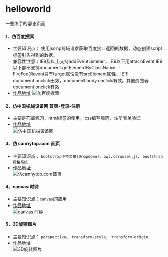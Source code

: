 # helloworld
一些练手的静态页面

#### 1、仿百度搜索<br>
* 主要知识点： 使用jsonp跨域请求获取百度接口返回的数据，动态创建script标签引入得到的数据。<br>
兼容性注意：IE9及以上支持addEventListener，IE9以下用attachEvent,IE9以下都不支持document.getElementByClassName<br>
FireFox的event只有target属性没有srcElement属性，IE下document.onclick无效，document.body.onclick有效。其他浏览器document.onclick有效<br>
* [作品地址](https://littelfei.github.io/helloworld/baidu.html)
![仿百度搜索](https://littelfei.github.io/helloworld/image/baidu.png)<br>

#### 2、仿中国机械设备网 首页-登录-注册<br>
* 主要是布局练习，html标签的使用，css编写规范，注册表单验证<br>
* [作品地址](https://littelfei.github.io/helloworld/cnjxsb/index.html)<br>
![仿中国机械设备网](https://littelfei.github.io/helloworld/image/cnjxsb.png)<br>

#### 3、仿 cannytop.com 首页 <br>
* 主要知识点： `bootstrap下拉菜单(Dropdown)`、`owl.carousel.js`、`bootstrap栅格系统`<br>
* [作品地址](https://littelfei.github.io/helloworld/cannytop/index.html)<br>
![仿cannytop.com首页](https://littelfei.github.io/helloworld/image/cannytop.png)<br>

#### 4、canvas 时钟 <br>
* 主要知识点：`canvas`的应用<br>
* [作品地址](https://littelfei.github.io/helloworld/clock/clock-canvas.html)<br>
![canvas 时钟](https://littelfei.github.io/helloworld/image/canvas-clock.png)<br>

#### 5、3D旋转图片<br>
* 主要知识点： `perspective`、 `transform-style`、 `transform-origin`<br>
* [作品地址](https://littelfei.github.io/helloworld/3drotate.html)<br>
![3D旋转图片](https://littelfei.github.io/helloworld/image/3drotate.png)<br>

